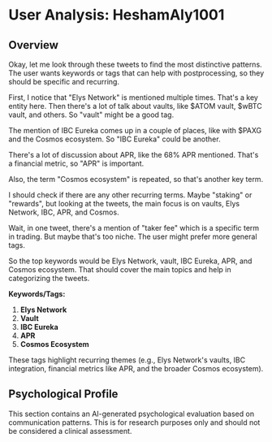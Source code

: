 # User Analysis: HeshamAly1001

## Overview

<think>
Okay, let me look through these tweets to find the most distinctive patterns. The user wants keywords or tags that can help with postprocessing, so they should be specific and recurring.

First, I notice that "Elys Network" is mentioned multiple times. That's a key entity here. Then there's a lot of talk about vaults, like $ATOM vault, $wBTC vault, and others. So "vault" might be a good tag. 

The mention of IBC Eureka comes up in a couple of places, like with $PAXG and the Cosmos ecosystem. So "IBC Eureka" could be another. 

There's a lot of discussion about APR, like the 68% APR mentioned. That's a financial metric, so "APR" is important. 

Also, the term "Cosmos ecosystem" is repeated, so that's another key term. 

I should check if there are any other recurring terms. Maybe "staking" or "rewards", but looking at the tweets, the main focus is on vaults, Elys Network, IBC, APR, and Cosmos. 

Wait, in one tweet, there's a mention of "taker fee" which is a specific term in trading. But maybe that's too niche. The user might prefer more general tags. 

So the top keywords would be Elys Network, vault, IBC Eureka, APR, and Cosmos ecosystem. That should cover the main topics and help in categorizing the tweets.
</think>

**Keywords/Tags:**  
1. **Elys Network**  
2. **Vault**  
3. **IBC Eureka**  
4. **APR**  
5. **Cosmos Ecosystem**  

These tags highlight recurring themes (e.g., Elys Network's vaults, IBC integration, financial metrics like APR, and the broader Cosmos ecosystem).

## Psychological Profile

This section contains an AI-generated psychological evaluation based on communication patterns. This is for research purposes only and should not be considered a clinical assessment.